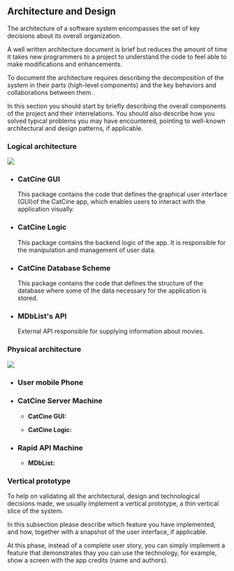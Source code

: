 
## Architecture and Design
The architecture of a software system encompasses the set of key decisions about its overall organization. 

A well written architecture document is brief but reduces the amount of time it takes new programmers to a project to understand the code to feel able to make modifications and enhancements.

To document the architecture requires describing the decomposition of the system in their parts (high-level components) and the key behaviors and collaborations between them. 

In this section you should start by briefly describing the overall components of the project and their interrelations. You should also describe how you solved typical problems you may have encountered, pointing to well-known architectural and design patterns, if applicable.

### Logical architecture

<img src = "https://user-images.githubusercontent.com/114760605/224853948-28e7497b-acd7-452c-8d59-943257c4ffea.png">
<p align="center">

- ### CatCine GUI
    This package contains the code that defines the graphical user interface (GUI)of the CatCine app, which enables users to interact with the application visually.
    
- ### CatCine Logic
    This package contains the backend logic of the app. It is responsible for the manipulation and management of user data.
    
- ### CatCine Database Scheme
    This package contains the code that defines the structure of the database where some of the data necessary for the application is stored.
   
- ### MDbList's API
    External API responsible for supplying information about movies.

### Physical architecture

<img src = "https://user-images.githubusercontent.com/114760605/224854041-1d8e17e8-61a1-4e3a-af3c-aab2d8088ff9.png">
<p align="center">

- ### User mobile Phone

- ### CatCine Server Machine

  - **CatCine GUI:**

  - **CatCine Logic:**

- ### Rapid API Machine

  - **MDbList:**



### Vertical prototype
To help on validating all the architectural, design and technological decisions made, we usually implement a vertical prototype, a thin vertical slice of the system.

In this subsection please describe which feature you have implemented, and how, together with a snapshot of the user interface, if applicable.

At this phase, instead of a complete user story, you can simply implement a feature that demonstrates thay you can use the technology, for example, show a screen with the app credits (name and authors).

